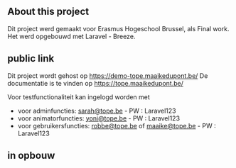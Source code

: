 ## About this project

Dit project werd gemaakt voor Erasmus Hogeschool Brussel, als Final work.
Het werd opgebouwd met Laravel - Breeze.

## public link
Dit project wordt gehost op https://demo-tope.maaikedupont.be/
De documentatie is te vinden op https://tope.maaikedupont.be/

Voor testfunctionaliteit kan ingelogd worden met
- voor adminfuncties: sarah@tope.be - PW : Laravel123
- voor animatorfuncties: yoni@tope.be - PW : Laravel123
- voor gebruikersfuncties: robbe@tope.be of maaike@tope.be - PW : Laravel123

## in opbouw
